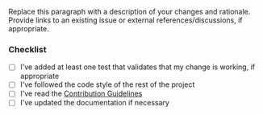 <!--
    Thanks for contributing to Swift Algorithms!

    If this pull request adds new API, please add '?template=new.md'
    to the URL to switch to the appropriate template.

    Before you submit your request, please replace the paragraph
    below with the relevant details, and complete the steps in the
    checklist by placing an 'x' in each box:
    
    - [x] I've completed this task
    - [ ] This task isn't completed
-->

Replace this paragraph with a description of your changes and rationale. Provide links to an existing issue or external references/discussions, if appropriate.

### Checklist
- [ ] I've added at least one test that validates that my change is working, if appropriate
- [ ] I've followed the code style of the rest of the project
- [ ] I've read the [Contribution Guidelines](../CONTRIBUTING.md)
- [ ] I've updated the documentation if necessary

